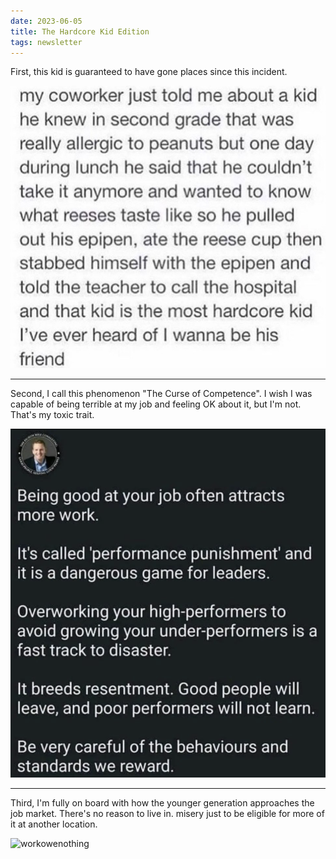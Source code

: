 ```yaml
---
date: 2023-06-05
title: The Hardcore Kid Edition
tags: newsletter
---
```


First, this kid is guaranteed to have gone places since this incident.

![reeses](https://raw.githubusercontent.com/muneer78/muneer78.github.io/master/images/reeses.png)

---

Second, I call this phenomenon "The Curse of Competence". I wish I was capable of being terrible at my job and feeling OK about it, but I'm not. That's my toxic trait.

![workcurseofcompetence](https://raw.githubusercontent.com/muneer78/muneer78.github.io/master/images/workcurseofcompetence.png)

---

Third, I'm fully on board with how the younger generation approaches the job market. There's no reason to live in. misery just to be eligible for more of it at another location.

![workowenothing](https://raw.githubusercontent.com/muneer78/muneer78.github.io/master/images/workowenothing.png)
